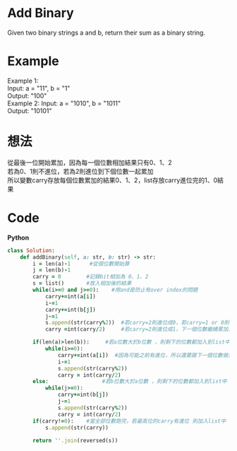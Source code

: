 # Add Binary
Given two binary strings a and b, return their sum as a binary string.

 
# Example
Example 1:  
Input: a = "11", b = "1"  
Output: "100"  
Example 2:
Input: a = "1010", b = "1011"  
Output: "10101"  

# 想法
從最後一位開始累加，因為每一個位數相加結果只有0、1、2  
若為0、1則不進位，若為2則進位到下個位數一起累加  
所以變數carry存放每個位數累加的結果0、1、2，list存放carry進位完的1、0結果  
# Code 
**Python**  
```ruby
class Solution:
    def addBinary(self, a: str, b: str) -> str:
        i = len(a)-1      #從個位數開始算
        j = len(b)-1
        carry = 0        #記錄bit相加為 0、1、2
        s = list()       #放入相加後的結果
        while(i>=0 and j>=0):    #用and是防止有over index的問題
            carry+=int(a[i])
            i-=1
            carry+=int(b[j])
            j-=1
            s.append(str(carry%2))  #若carry=2則進位成0，若carry=1 or 0則不進位
            carry =int(carry/2)     #若carry=2則進位成1，下一個位數繼續累加，若carry=1 or 0則不進位

        if(len(a)>len(b)):     #若a位數大於b位數 ，則剩下的位數都加入到list中
            while(i>=0):
                carry+=int(a[i])  #因為可能之前有進位，所以還要跟下一個位數做累加
                i-=1
                s.append(str(carry%2))
                carry = int(carry/2)
        else:                 #若b位數大於a位數 ，則剩下的位數都加入到list中
            while(j>=0):
                carry+=int(b[j])
                j-=1
                s.append(str(carry%2))
                carry = int(carry/2)
        if(carry!=0):    #當全部位數跑完，若最高位的carry有進位 則加入list中
            s.append(str(carry))
  
        return ''.join(reversed(s))

